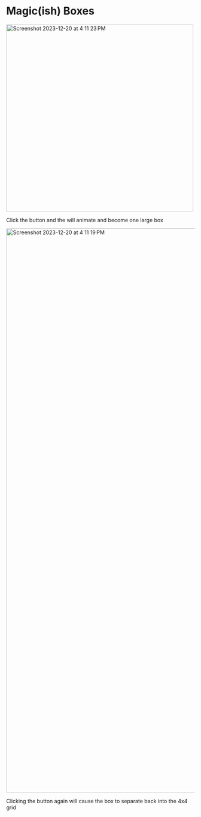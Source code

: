 <h1>Magic(ish) Boxes</h1>

<img width="500" alt="Screenshot 2023-12-20 at 4 11 23 PM" src="https://github.com/m-wheeler-dev/boxes/assets/105622101/06e5df87-5c9c-4ede-b2c1-e2a6cfda7d0b">

<p>Click the button and the will animate and become one large box</p>

<img width="1507" alt="Screenshot 2023-12-20 at 4 11 19 PM" src="https://github.com/m-wheeler-dev/boxes/assets/105622101/af30a9ab-fd54-40eb-acff-144b1f0b2dbf">

<p>Clicking the button again will cause the box to separate back into the 4x4 grid</p>
